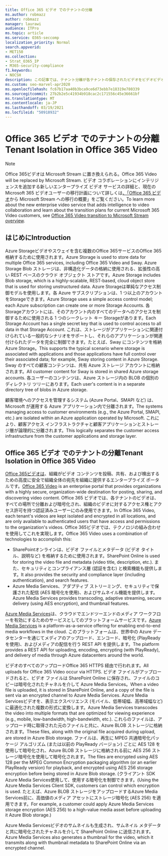 ```yaml
---
title: Office 365 ビデオ でのテナントの分離
ms.author: robmazz
author: robmazz
manager: laurawi
audience: ITPro
ms.topic: article
ms.service: O365-seccomp
localization_priority: Normal
search.appverid:
- MET150
ms.collection:
- Strat_O365_IP
- M365-security-compliance
f1.keywords:
- NOCSH
description: この記事では、テナント分離が各テナントの保存されたビデオをビデオビデオで分離する方法Office 365します。
ms.custom: seo-marvel-apr2020
ms.openlocfilehash: fc67b17aa40b3bca9ce6d73ebb7e18319e780339
ms.sourcegitcommit: 27b2b2e5c41934b918cac2c171556c45e36661bf
ms.translationtype: MT
ms.contentlocale: ja-JP
ms.lasthandoff: 03/19/2021
ms.locfileid: "50918932"
---
```

# <a name="tenant-isolation-in-office-365-video"></a><span data-ttu-id="08df9-103">Office 365 ビデオ でのテナントの分離</span><span class="sxs-lookup"><span data-stu-id="08df9-103">Tenant Isolation in Office 365 Video</span></span>

> [!NOTE]
> <span data-ttu-id="08df9-104">Office 365ビデオは Microsoft Stream に置き換えられる。</span><span class="sxs-lookup"><span data-stu-id="08df9-104">Office 365 Video will be replaced by Microsoft Stream.</span></span> <span data-ttu-id="08df9-105">ビデオ コラボレーションにインテリジェンスを追加する新しいエンタープライズ ビデオ サービスの詳細と、現在の Microsoft 365 ビデオユーザーの移行計画について詳しくは[、「Office 365 ビデオ](/stream/migrate-from-office-365)から Microsoft Stream への移行の概要」をご覧ください。</span><span class="sxs-lookup"><span data-stu-id="08df9-105">To learn more about the new enterprise video service that adds intelligence to video collaboration and learn about the transition plans for current Microsoft 365 Video customers, see [Office 365 Video transition to Microsoft Stream overview](/stream/migrate-from-office-365).</span></span>

## <a name="introduction"></a><span data-ttu-id="08df9-106">はじめに</span><span class="sxs-lookup"><span data-stu-id="08df9-106">Introduction</span></span>

<span data-ttu-id="08df9-107">Azure Storageビデオやスウェイを含む複数のOffice 365サービスのOffice 365格納するために使用されます。</span><span class="sxs-lookup"><span data-stu-id="08df9-107">Azure Storage is used to store data for multiple Office 365 services, including Office 365 Video and Sway.</span></span> <span data-ttu-id="08df9-108">Azure Storage Blob ストレージは、非構造化データの格納に使用される、拡張性の高い REST ベースのクラウド オブジェクト ストアです。</span><span class="sxs-lookup"><span data-stu-id="08df9-108">Azure Storage includes Blob storage, which is a highly-scalable, REST-based, cloud object store that is used for storing unstructured data.</span></span> <span data-ttu-id="08df9-109">Azure Storageは単純なアクセス制御モデルを使用します。各 Azure サブスクリプションは、1 つ以上のアカウントをStorageできます。</span><span class="sxs-lookup"><span data-stu-id="08df9-109">Azure Storage uses a simple access control model; each Azure subscription can create one or more Storage Accounts.</span></span> <span data-ttu-id="08df9-110">各 Storageアカウントには、そのアカウント内のすべてのデータへのアクセスを制御するために使用される 1 つのシークレット キー Storageがあります。</span><span class="sxs-lookup"><span data-stu-id="08df9-110">Each Storage Account has a single secret key that is used to control access to all data in that Storage Account.</span></span> <span data-ttu-id="08df9-111">これは、ストレージがアプリケーションに関連付けられている一般的なシナリオをサポートし、それらのアプリケーションが関連付けられたデータを完全に制御できます。たとえば、Sway にコンテンツを格納Azure Storage。</span><span class="sxs-lookup"><span data-stu-id="08df9-111">This supports the typical scenario where storage is associated with applications and those applications have full control over their associated data; for example, Sway storing content in Azure Storage.</span></span> <span data-ttu-id="08df9-112">Sway のすべての顧客コンテンツは、共有 Azure ストレージ アカウントに格納されます。</span><span class="sxs-lookup"><span data-stu-id="08df9-112">All customer content for Sway is stored in shared Azure storage accounts.</span></span> <span data-ttu-id="08df9-113">各ユーザーのコンテンツは、Azure ストレージ内の BLOB の個別のディレクトリ ツリーにあります。</span><span class="sxs-lookup"><span data-stu-id="08df9-113">Each user's content is in a separate directory tree of blobs in Azure storage.</span></span>

<span data-ttu-id="08df9-114">顧客環境へのアクセスを管理するシステム (Azure Portal、SMAPI など) は、Microsoft が運用する Azure アプリケーション内で分離されます。</span><span class="sxs-lookup"><span data-stu-id="08df9-114">The systems managing access to customer environments (e.g., the Azure Portal, SMAPI, etc.) are isolated within an Azure application operated by Microsoft.</span></span> <span data-ttu-id="08df9-115">これにより、顧客アクセス インフラストラクチャと顧客アプリケーションとストレージ層が論理的に分離されます。</span><span class="sxs-lookup"><span data-stu-id="08df9-115">This logically separates the customer access infrastructure from the customer applications and storage layer.</span></span>

## <a name="tenant-isolation-in-office-365-video"></a><span data-ttu-id="08df9-116">Office 365 ビデオ でのテナントの分離</span><span class="sxs-lookup"><span data-stu-id="08df9-116">Tenant Isolation in Office 365 Video</span></span>

<span data-ttu-id="08df9-117">[Office 365ビデオは](https://support.office.com/article/Meet-Office-365-Video-ca1cc1a9-a615-46e1-b6a3-40dbd99939a6)、組織がビデオ コンテンツを投稿、共有、および検出するための高度に安全で組織全体の宛先を組織に提供するエンタープライズ ポータルです。</span><span class="sxs-lookup"><span data-stu-id="08df9-117">[Office 365 Video](https://support.office.com/article/Meet-Office-365-Video-ca1cc1a9-a615-46e1-b6a3-40dbd99939a6) is an enterprise portal that provides organizations with a highly secure, organization-wide destination for posting, sharing, and discovering video content.</span></span> <span data-ttu-id="08df9-118">Office 365 ビデオでは、各テナントのビデオは、すべての場所で分離および暗号化され、組織のビデオに対するアクセス権とアクセス許可を持つ認証済みユーザーにのみ使用できます。</span><span class="sxs-lookup"><span data-stu-id="08df9-118">In Office 365 Video, each tenant's videos are kept isolated and encrypted in all locations, and are only available to authenticated users that have access and permissions to the organization's videos.</span></span> <span data-ttu-id="08df9-119">Office 365ビデオでは、テクノロジの組み合わせを使用してこれを実現します。</span><span class="sxs-lookup"><span data-stu-id="08df9-119">Office 365 Video uses a combination of technologies to accomplish this:</span></span>

- <span data-ttu-id="08df9-120">SharePointオンラインは、ビデオ ファイルとメタデータ (ビデオ タイトル、説明など) を格納するために使用されます。</span><span class="sxs-lookup"><span data-stu-id="08df9-120">SharePoint Online is used for storing the video file and metadata (video title, description, etc.).</span></span> <span data-ttu-id="08df9-121">また、セキュリティとコンプライアンス層 (認証を含む) と検索機能も提供します。</span><span class="sxs-lookup"><span data-stu-id="08df9-121">It also provides the security and compliance layer (including authentication), and search features.</span></span>
- <span data-ttu-id="08df9-122">Azure Media Services、アダプティブ ストリーミング、セキュリティで保護された配信 (AES 暗号化を使用)、およびサムネイル機能を提供します。</span><span class="sxs-lookup"><span data-stu-id="08df9-122">Azure Media Services provides transcoding, adaptive streaming, secure delivery (using AES encryption), and thumbnail features.</span></span>

<span data-ttu-id="08df9-123">[Azure Media Services](https://azure.microsoft.com/services/media-services/)は、クラウドでエンドツーエンドのメディア ワークフローを有効にするためのサービスとしてのプラットフォームサービスです。</span><span class="sxs-lookup"><span data-stu-id="08df9-123">[Azure Media Services](https://azure.microsoft.com/services/media-services/) is a platform-as-a-service offering for enabling end-to-end media workflows in the cloud.</span></span> <span data-ttu-id="08df9-124">このプラットフォームは、世界中の Azure データセンターを通じてメディアのアップロード、エンコード、暗号化 (PlayReady を使用)、およびメディアの配信を行う REST API を提供します。</span><span class="sxs-lookup"><span data-stu-id="08df9-124">The platform provides a REST API for uploading, encoding, encrypting (with PlayReady), and delivery of media through Azure datacenters around the world.</span></span>

<span data-ttu-id="08df9-125">ビデオのすべてのアップロードOffice 365 HTTPS 経由で行われます。</span><span class="sxs-lookup"><span data-stu-id="08df9-125">All uploads for Office 365 Video occur via HTTPS.</span></span> <span data-ttu-id="08df9-126">ビデオ ファイルがアップロードされると、ビデオ ファイルは SharePoint Online に保存され、ファイルのコピーは暗号化されたチャネルを介して Azure Media Services。</span><span class="sxs-lookup"><span data-stu-id="08df9-126">When a video file is uploaded, it is stored in SharePoint Online, and a copy of the file is sent via an encrypted channel to Azure Media Services.</span></span> <span data-ttu-id="08df9-127">Azure Media Servicesビデオを、表示エクスペリエンス (モバイル、低帯域幅、高帯域幅など) に最適化された複数の形式に変換します。</span><span class="sxs-lookup"><span data-stu-id="08df9-127">Azure Media Services transcodes the video into multiple formats that are optimized for viewing experience (e.g., mobile, low-bandwidth, high-bandwidth, etc.).</span></span> <span data-ttu-id="08df9-128">これらのファイルは、アップロード時に取得された元のファイルと共に、Azure BLOB ストレージに格納されます。</span><span class="sxs-lookup"><span data-stu-id="08df9-128">These files, along with the original file acquired during upload, are stored in Azure Blob storage.</span></span> <span data-ttu-id="08df9-129">ファイルは、再生に MPEG 共通暗号化パッケージ アルゴリズム (または以前の PlayReady バージョン) ごとに AES 128 を使用して暗号化され、Azure BLOB ストレージに格納される前に AES 256 ストレージ暗号化を使用して暗号化されます。</span><span class="sxs-lookup"><span data-stu-id="08df9-129">The files are encrypted using AES 128 per the MPEG Common Encryption packaging algorithm (or an earlier PlayReady version) for playback, and encrypted using AES 256 storage encryption before being stored in Azure Blob storage.</span></span> <span data-ttu-id="08df9-130">(クライアント SDK Azure Media Services使用して、使用する暗号化を制御できます。</span><span class="sxs-lookup"><span data-stu-id="08df9-130">(Using the Azure Media Services Client SDK, customers can control which encryption is used.</span></span> <span data-ttu-id="08df9-131">たとえば、Azure BLOB ストレージをアップロードするAzure Media Services前に、高価値のメディア アセットにストレージ暗号化 (AES 256) を適用できます。</span><span class="sxs-lookup"><span data-stu-id="08df9-131">For example, a customer could apply Azure Media Services storage encryption (AES 256) to a high-value media asset before uploading it Azure Blob storage.)</span></span>

<span data-ttu-id="08df9-132">Azure Media Servicesビデオのサムネイルも生成され、サムネイル メタデータと共に暗号化されたチャネルを介して SharePoint Online に送信されます。</span><span class="sxs-lookup"><span data-stu-id="08df9-132">Azure Media Services also generates a thumbnail for the video, which it transmits along with thumbnail metadata to SharePoint Online via an encrypted channel.</span></span>